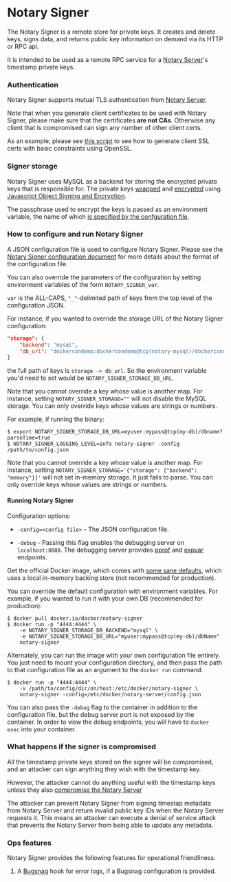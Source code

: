 <!--[metadata]>
+++
title = "Notary Signer"
description = "Description of the Notary Signer"
keywords = ["docker, notary, notary-singer"]
[menu.main]
parent="mn_notary"
+++
<![end-metadata]-->

# Notary Signer

The Notary Signer is a remote store for private keys.  It creates and delete
keys, signs data, and returns public key information on demand via its HTTP or
RPC api.

It is intended to be used as a remote RPC service for a
[Notary Server](notary-server.md)'s timestamp private keys.

### Authentication

Notary Signer supports mutual TLS authentication from
[Notary Server](notary-server.md).

Note that when you generate client certificates to be used with Notary Signer,
please make sure that the certificates **are not CAs**.  Otherwise any client
that is compromised can sign any number of other client certs.

As an example, please see [this script](opensslCertGen.sh) to see how to
generate client SSL certs with basic constraints using OpenSSL.

### Signer storage

Notary Signer uses MySQL as a backend for storing the encrypted private keys
that is responsible for.  The private keys [wrapped](
https://tools.ietf.org/html/draft-ietf-jose-json-web-algorithms-31#section-4.4)
and [encrypted](
https://tools.ietf.org/html/draft-ietf-jose-json-web-algorithms-31#section-4.8)
using [Javascript Object Signing and Encryption](
https://github.com/dvsekhvalnov/jose2go).

The passphrase used to encrypt the keys is passed as an environment variable,
the name of which [is specified by the confguration file](
notary-signer-config.md#storage-section-required).

### How to configure and run Notary Signer

A JSON configuration file is used to configure Notary Signer.  Please see the
[Notary Signer configuration document](notary-signer-config.md)
for more details about the format of the configuration file.

You can also override the parameters of the configuration by
setting environment variables of the form `NOTARY_SIGNER_var`.

`var` is the ALL-CAPS, `"_"`-delimited path of keys from the top level of the
configuration JSON.

For instance, if you wanted to override the storage URL of the Notary Signer
configuration:

```json
"storage": {
	"backend": "mysql",
	"db_url": "dockercondemo:dockercondemo@tcp(notary-mysql)/dockercondemo"
}
```

the full path of keys is `storage -> db_url`. So the environment variable you'd
need to set would be `NOTARY_SIGNER_STORAGE_DB_URL`.

Note that you cannot override a key whose value is another map.
For instance, setting `NOTARY_SIGNER_STORAGE=""` will not disable the
MySQL storage.  You can only override keys whose values are strings or numbers.

For example, if running the binary:

```
$ export NOTARY_SIGNER_STORAGE_DB_URL=myuser:mypass@tcp(my-db)/dbname?parseTime=true
$ NOTARY_SIGNER_LOGGING_LEVEL=info notary-signer -config /path/to/config.json
```

Note that you cannot override a key whose value is another map.
For instance, setting
`NOTARY_SIGNER_STORAGE='{"storage": {"backend": "memory"}}'` will not
set in-memory storage.  It just fails to parse.  You can only override keys
whose values are strings or numbers.

#### Running Notary Signer

Configuration options:

- `-config=<config file>` - The JSON configuration file.

- `-debug` - Passing this flag enables the debugging server on `localhost:8080`.
	The debugging server provides [pprof](https://golang.org/pkg/net/http/pprof/)
	and [expvar](https://golang.org/pkg/expvar/) endpoints.

Get the official Docker image, which comes with [some sane defaults](
https://github.com/docker/notary/blob/master/fixtures/signer-config-local.json),
which uses a local in-memory backing store (not recommended for production).

You can override the default configuration with environment variables.
For example, if you wanted to run it with your own DB
(recommended for production):

```
$ docker pull docker.io/docker/notary-signer
$ docker run -p "4444:4444" \
	-e NOTARY_SIGNER_STORAGE_DB_BACKEND="mysql" \
	-e NOTARY_SIGNER_STORAGE_DB_URL="myuser:mypass@tcp(my-db)/dbName"
	notary-signer
```

Alternately, you can run the image with your own configuration file entirely.
You just need to mount your configuration directory, and then pass the path to
that configuration file as an argument to the `docker run` command:

```
$ docker run -p "4444:4444" \
	-v /path/to/config/dir/on/host:/etc/docker/notary-signer \
	notary-signer -config=/etc/docker/notary-server/config.json
```

You can also pass the `-debug` flag to the container in addition to the
configuration file, but the debug server port is not exposed by the container.
In order to view the debug endpoints, you will have to `docker exec` into
your container.

### What happens if the signer is compromised

All the timestamp private keys stored on the signer will be compromised, and
an attacker can sign anything they wish with the timestamp key.

However, the attacker cannot do anything useful with the timestamp keys unless
they also [compromise the Notary Server](
notary-server.md#what-happens-if-the-server-is-compromised)

The attacker can prevent Notary Signer from signing timestap metadata from
Notary Server and return invalid public key IDs when the Notary Server
requests it.  This means an attacker can execute a denial of service attack
that prevents the Notary Server from being able to update any metadata.

### Ops features

Notary Signer provides the following features for operational friendliness:

1. A [Bugsnag](https://bugsnag.com) hook for error logs, if a Bugsnag
	configuration is provided.
